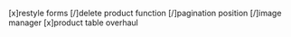 [x]restyle forms
[/]delete product function
[/]pagination position
[/]image manager
[x]product table overhaul
